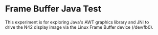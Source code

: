 # Frame Buffer Java Test

This experiment is for exploring Java's AWT graphics library and JNI to drive the N42 display image via the Linux Frame Buffer device (/dev/fb0).

